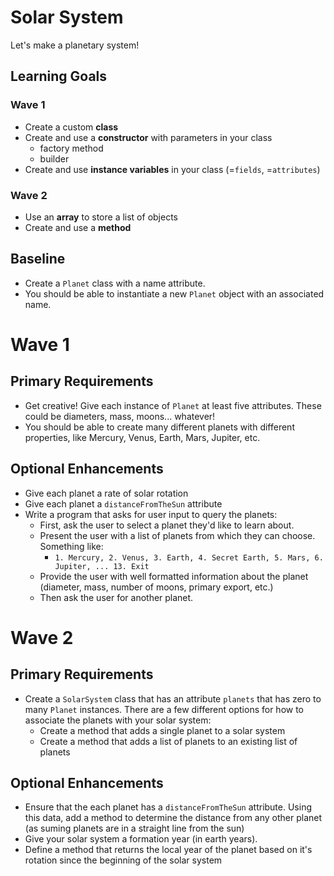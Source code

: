 # Solar System
Let's make a planetary system!

## Learning Goals
### Wave 1
- Create a custom **class**
- Create and use a **constructor** with parameters in your class
  - factory method
  - builder
- Create and use **instance variables** in your class (=`fields`, =`attributes`)

### Wave 2
- Use an **array** to store a list of objects
- Create and use a **method**

## Baseline
- Create a `Planet` class with a name attribute.
- You should be able to instantiate a new `Planet` object with an associated name.

# Wave 1
## Primary Requirements
- Get creative! Give each instance of `Planet` at least five attributes. These could be diameters, mass, moons... whatever!
- You should be able to create many different planets with different properties, like Mercury, Venus, Earth, Mars, Jupiter, etc.

## Optional Enhancements
- Give each planet a rate of solar rotation
- Give each planet a `distanceFromTheSun` attribute
- Write a program that asks for user input to query the planets:
  - First, ask the user to select a planet they'd like to learn about.
  - Present the user with a list of planets from which they can choose. Something like:
    - `1. Mercury, 2. Venus, 3. Earth, 4. Secret Earth, 5. Mars, 6. Jupiter, ... 13. Exit`
  - Provide the user with well formatted information about the planet (diameter, mass, number of moons, primary export, etc.)
  - Then ask the user for another planet.

# Wave 2
## Primary Requirements
- Create a `SolarSystem` class that has an attribute `planets` that has zero to many `Planet` instances. There are a few different options for how to associate the planets with your solar system:
    - Create a method that adds a single planet to a solar system
    - Create a method that adds a list of planets to an existing list of planets

## Optional Enhancements
- Ensure that the each planet has a `distanceFromTheSun` attribute. Using this data, add a method to determine the distance from any other planet (as suming planets are in a straight line from the sun)
- Give your solar system a formation year (in earth years).
- Define a method that returns the local year of the planet based on it's rotation since the beginning of the solar system

